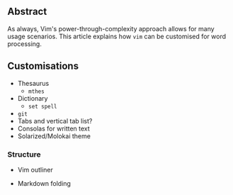## Abstract

As always, Vim's power-through-complexity approach allows for many usage
scenarios. This article explains how `vim` can be customised for word
processing.

## Customisations

* Thesaurus
    * `mthes`
* Dictionary
    * `set spell`
* `git`
* Tabs and vertical tab list?
* Consolas for written text
* Solarized/Molokai theme

### Structure

* Vim outliner
* Markdown folding

  [thes]: http://www.thegeekstuff.com/2008/12/vi-and-vim-editor-3-steps-to-enable-thesaurus-option/


